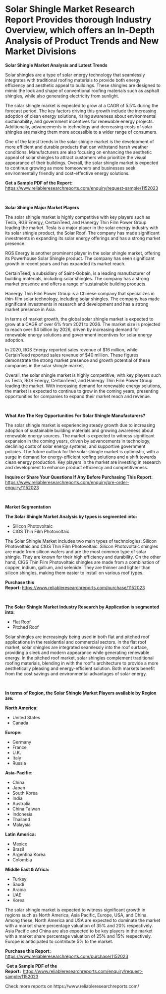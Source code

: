 <p><h1>Solar Shingle Market Research Report Provides thorough Industry Overview, which offers an In-Depth Analysis of Product Trends and New Market Divisions</h1></p><p><strong>Solar Shingle Market Analysis and Latest Trends</strong></p>
<p><p>Solar shingles are a type of solar energy technology that seamlessly integrates with traditional roofing materials to provide both energy efficiency and aesthetic appeal to buildings. These shingles are designed to mimic the look and shape of conventional roofing materials such as asphalt shingles, while also generating electricity from sunlight.</p><p>The solar shingle market is expected to grow at a CAGR of 5.5% during the forecast period. The key factors driving this growth include the increasing adoption of clean energy solutions, rising awareness about environmental sustainability, and government incentives for renewable energy projects. Additionally, advancements in technology and decreasing costs of solar shingles are making them more accessible to a wider range of consumers.</p><p>One of the latest trends in the solar shingle market is the development of more efficient and durable products that can withstand harsh weather conditions. Manufacturers are also focusing on enhancing the aesthetic appeal of solar shingles to attract customers who prioritize the visual appearance of their buildings. Overall, the solar shingle market is expected to continue growing as more homeowners and businesses seek environmentally friendly and cost-effective energy solutions.</p></p>
<p><strong>Get a Sample PDF of the Report:&nbsp;</strong> <a href="https://www.reliableresearchreports.com/enquiry/request-sample/1152023">https://www.reliableresearchreports.com/enquiry/request-sample/1152023</a></p>
<p>&nbsp;</p>
<p><strong>Solar Shingle Major Market Players</strong></p>
<p><p>The solar shingle market is highly competitive with key players such as Tesla, RGS Energy, CertainTeed, and Hanergy Thin Film Power Group leading the market. Tesla is a major player in the solar energy industry with its solar shingle product, the Solar Roof. The company has made significant investments in expanding its solar energy offerings and has a strong market presence.</p><p>RGS Energy is another prominent player in the solar shingle market, offering its Powerhouse Solar Shingle product. The company has seen significant growth in recent years and has expanded its market reach.</p><p>CertainTeed, a subsidiary of Saint-Gobain, is a leading manufacturer of building materials, including solar shingles. The company has a strong market presence and offers a range of sustainable building products.</p><p>Hanergy Thin Film Power Group is a Chinese company that specializes in thin-film solar technology, including solar shingles. The company has made significant investments in research and development and has a strong market presence in Asia.</p><p>In terms of market growth, the global solar shingle market is expected to grow at a CAGR of over 6% from 2021 to 2026. The market size is projected to reach over $4 billion by 2026, driven by increasing demand for renewable energy solutions and government incentives for solar energy adoption.</p><p>In 2020, RGS Energy reported sales revenue of $16 million, while CertainTeed reported sales revenue of $40 million. These figures demonstrate the strong market presence and growth potential of these companies in the solar shingle market.</p><p>Overall, the solar shingle market is highly competitive, with key players such as Tesla, RGS Energy, CertainTeed, and Hanergy Thin Film Power Group leading the market. With increasing demand for renewable energy solutions, the market is expected to continue to grow in the coming years, presenting opportunities for companies to expand their market reach and revenue.</p></p>
<p>&nbsp;</p>
<p><strong>What Are The Key Opportunities For Solar Shingle Manufacturers?</strong></p>
<p><p>The solar shingle market is experiencing steady growth due to increasing adoption of sustainable building materials and growing awareness about renewable energy sources. The market is expected to witness significant expansion in the coming years, driven by advancements in technology, declining costs of solar energy systems, and supportive government policies. The future outlook for the solar shingle market is optimistic, with a surge in demand for energy-efficient roofing solutions and a shift towards clean energy production. Key players in the market are investing in research and development to enhance product efficiency and competitiveness.</p></p>
<p><strong>Inquire or Share Your Questions If Any Before Purchasing This Report:</strong> <a href="https://www.reliableresearchreports.com/enquiry/pre-order-enquiry/1152023">https://www.reliableresearchreports.com/enquiry/pre-order-enquiry/1152023</a></p>
<p>&nbsp;</p>
<p><strong>Market Segmentation</strong></p>
<p><strong>The Solar Shingle Market Analysis by types is segmented into:</strong></p>
<p><ul><li>Silicon Photovoltaic</li><li>CIGS Thin Film Photovoltaic</li></ul></p>
<p><p>The Solar Shingle Market includes two main types of technologies: Silicon Photovoltaic and CIGS Thin Film Photovoltaic. Silicon Photovoltaic shingles are made from silicon wafers and are the most common type of solar shingle. They are known for their high efficiency and durability. On the other hand, CIGS Thin Film Photovoltaic shingles are made from a combination of copper, indium, gallium, and selenide. They are thinner and lighter than silicon shingles, making them easier to install on various roof types.</p></p>
<p><strong>Purchase this Report:&nbsp;</strong><a href="https://www.reliableresearchreports.com/purchase/1152023">https://www.reliableresearchreports.com/purchase/1152023</a></p>
<p>&nbsp;</p>
<p><strong>The Solar Shingle Market Industry Research by Application is segmented into:</strong></p>
<p><ul><li>Flat Roof</li><li>Pitched Roof</li></ul></p>
<p><p>Solar shingles are increasingly being used in both flat and pitched roof applications in the residential and commercial sectors. In the flat roof market, solar shingles are integrated seamlessly into the roof surface, providing a sleek and modern appearance while generating renewable energy. In the pitched roof market, solar shingles complement traditional roofing materials, blending in with the roof's architecture to provide a more aesthetically pleasing and energy-efficient solution. Both markets benefit from the cost savings and environmental advantages of solar energy.</p></p>
<p>&nbsp;</p>
<p><strong>In terms of Region, the Solar Shingle Market Players available by Region are:</strong></p>
<p>
    <p> <strong> North America: </strong>
        <ul>
            <li>United States</li>
            <li>Canada</li>
        </ul>
        </p> 
    <p> <strong> Europe: </strong>
        <ul>
            <li>Germany</li>
            <li>France</li>
            <li>U.K.</li>
            <li>Italy</li>
            <li>Russia</li>
        </ul>
        </p> 
    <p> <strong> Asia-Pacific: </strong>
        <ul>
            <li>China</li>
            <li>Japan</li>
            <li>South Korea</li>
            <li>India</li>
            <li>Australia</li>
            <li>China Taiwan</li>
            <li>Indonesia</li>
            <li>Thailand</li>
            <li>Malaysia</li>
        </ul>
        </p> 
    <p> <strong> Latin America: </strong>
        <ul>
            <li>Mexico</li>
            <li>Brazil</li>
            <li>Argentina Korea</li>
            <li>Colombia</li>
        </ul>
        </p> 
    <p> <strong> Middle East & Africa: </strong>
        <ul>
            <li>Turkey</li>
            <li>Saudi</li>
            <li>Arabia</li>
            <li>UAE</li>
            <li>Korea</li>
        </ul>
    </p>
    </p>
<p><p>The solar shingle market is expected to witness significant growth in regions such as North America, Asia Pacific, Europe, USA, and China. Among these, North America and USA are expected to dominate the market with a market share percentage valuation of 35% and 20% respectively. Asia Pacific and China are also expected to be key players in the market with a market share percentage valuation of 25% and 15% respectively. Europe is anticipated to contribute 5% to the market.</p></p>
<p><strong>Purchase this Report: </strong><a href="https://www.reliableresearchreports.com/purchase/1152023">https://www.reliableresearchreports.com/purchase/1152023</a></p>
<p>&nbsp;<strong>Get a Sample PDF of the Report:&nbsp;&nbsp;</strong><a href="https://www.reliableresearchreports.com/enquiry/request-sample/1152023">https://www.reliableresearchreports.com/enquiry/request-sample/1152023</a></p>
<p><strong></strong></p>
<p>Check more reports on https://www.reliableresearchreports.com/</p>